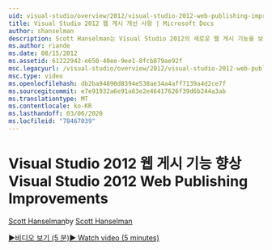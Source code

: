 ```yaml
---
uid: visual-studio/overview/2012/visual-studio-2012-web-publishing-improvements
title: Visual Studio 2012 웹 게시 개선 사항 | Microsoft Docs
author: shanselman
description: Scott Hanselman는 Visual Studio 2012의 새로운 웹 게시 기능을 보여 줍니다.
ms.author: riande
ms.date: 08/15/2012
ms.assetid: 61222942-e650-40ee-9ee1-8fcb879ae92f
msc.legacyurl: /visual-studio/overview/2012/visual-studio-2012-web-publishing-improvements
msc.type: video
ms.openlocfilehash: db2ba94890d8394e538ae34a4aff7139a4d2ce7f
ms.sourcegitcommit: e7e91932a6e91a63e2e46417626f39d6b244a3ab
ms.translationtype: MT
ms.contentlocale: ko-KR
ms.lasthandoff: 03/06/2020
ms.locfileid: "78467039"
---
```

# <a name="visual-studio-2012-web-publishing-improvements"></a><span data-ttu-id="f0204-103">Visual Studio 2012 웹 게시 기능 향상</span><span class="sxs-lookup"><span data-stu-id="f0204-103">Visual Studio 2012 Web Publishing Improvements</span></span>

<span data-ttu-id="f0204-104">[Scott Hanselman](https://github.com/shanselman)</span><span class="sxs-lookup"><span data-stu-id="f0204-104">by [Scott Hanselman](https://github.com/shanselman)</span></span>

[<span data-ttu-id="f0204-105">&#9654;비디오 보기 (5 분)</span><span class="sxs-lookup"><span data-stu-id="f0204-105">&#9654; Watch video (5 minutes)</span></span>](https://channel9.msdn.com/Blogs/ASP-NET-Site-Videos/visual-studio-2012-web-publishing-improvements)
